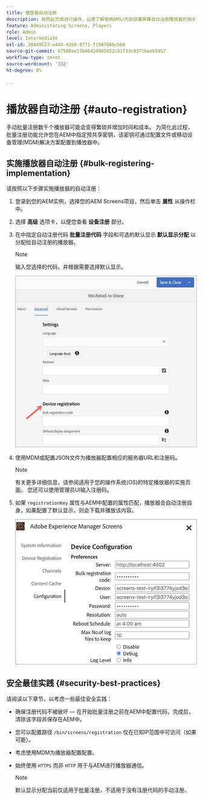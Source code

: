 ```yaml
---
title: 播放器自动注册
description: 按照此页面进行操作，以便了解使用AMS/内部部署屏幕自动注册播放器的相关信息。
feature: Administering Screens, Players
role: Admin
level: Intermediate
exl-id: 28449523-a44d-4260-9771-f1987686cbb6
source-git-commit: 67560ae17646424985032c81f33c937c6eeb5957
workflow-type: tm+mt
source-wordcount: '332'
ht-degree: 0%

---
```


# 播放器自动注册 {#auto-registration}

手动批量注册数千个播放器可能会变得繁琐并增加时间和成本。 为简化此过程，批量注册功能允许您在AEM中指定预共享密钥，该密钥可通过配置文件或移动设备管理(MDM)解决方案配置到播放器中。

## 实施播放器自动注册 {#bulk-registering-implementation}

请按照以下步骤实施播放器的自动注册：

1. 登录到您的AEM实例，选择您的AEM Screens项目，然后单击 **属性** 从操作栏中。
1. 选择 **高级** 选项卡，以便您查看 **设备注册** 部分。

1. 在中指定自动注册代码 **批量注册代码** 字段和可选的默认显示 **默认显示分配** 以分配给自动注册的播放器。

   >[!NOTE]
   >输入您选择的代码，并根据需要选择默认显示。

   ![图像](/help/user-guide/assets/auto-registration/auto-register1.png)
1. 使用MDM或配置JSON文件为播放器配置相应的服务器URL和注册码。

   >[!NOTE]
   >有关更多详细信息，请参阅适用于您的操作系统(OS)的特定播放器的实施页面。 您还可以使用管理员UI输入注册码。

1. 如果 `registrationKey` 属性与AEM中配置的属性匹配，播放器会自动注册自身，如果配置了默认显示，则会下载并播放该内容。

   ![图像](/help/user-guide/assets/auto-registration/auto-register2.png)

## 安全最佳实践 {#security-best-practices}

请阅读以下章节，以考虑一些最佳安全实践：

* 确保注册代码不被破坏 — 在开始批量注册之前在AEM中配置代码，完成后，清除该字段并保存在AEM中。

* 您可以配置路径 `/bin/screens/registration` 仅在已知IP范围中可访问（如果可能）。

* 考虑使用MDM为播放器配置配置。

* 始终使用 `HTTPS` 而非 `HTTP` 用于与AEM进行播放器通信。

  >[!NOTE]
  >默认显示分配当前仅适用于批量注册，不适用于没有注册代码的手动注册。
